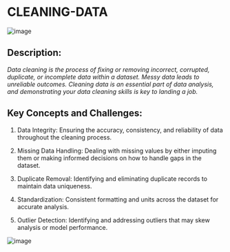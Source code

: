 # CLEANING-DATA

![image](https://github.com/user-attachments/assets/46367153-6d5d-4074-a780-3fbc41ba9656)

## Description:
_Data cleaning is the process of fixing or removing incorrect, corrupted, duplicate, or incomplete data within a dataset. Messy data leads to unreliable outcomes. Cleaning data is an essential part of data analysis, and demonstrating your data cleaning skills is key to landing a job._

## Key Concepts and Challenges:
1. Data Integrity: Ensuring the accuracy, consistency, and reliability of data throughout the cleaning process.

2. Missing Data Handling: Dealing with missing values by either imputing them or making informed decisions on how to handle gaps in the dataset.

3. Duplicate Removal: Identifying and eliminating duplicate records to maintain data uniqueness.

4. Standardization: Consistent formatting and units across the dataset for accurate analysis.

5. Outlier Detection: Identifying and addressing outliers that may skew analysis or model performance.

![image](https://github.com/user-attachments/assets/3cc0b897-559f-4eb2-8e3f-bdae5b3581e2)
